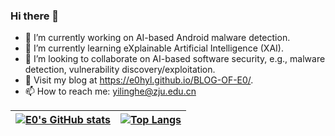 ### Hi there 👋

<!--
**E0HYL/E0HYL** is a ✨ _special_ ✨ repository because its `README.md` (this file) appears on your GitHub profile.

Here are some ideas to get you started:

- 🔭 I’m currently working on ...
- 🌱 I’m currently learning ...
- 👯 I’m looking to collaborate on ...
- 🤔 I’m looking for help with ...
- 💬 Ask me about ...
- 📫 How to reach me: ...
- 😄 Pronouns: ...
- ⚡ Fun fact: ...
-->

- 🔭 I’m currently working on AI-based Android malware detection.
- 🌱 I’m currently learning eXplainable Artificial Intelligence (XAI).
- 👯 I’m looking to collaborate on AI-based software security, e.g., malware detection, vulnerability discovery/exploitation.
- 💬 Visit my blog at https://e0hyl.github.io/BLOG-OF-E0/.
- 📫 How to reach me: yilinghe@zju.edu.cn

| [![E0's GitHub stats](https://github-readme-stats.vercel.app/api?username=E0HYL&hide=issues,contribs&show_icons=true&theme=material-palenight)](https://github.com/E0HYL/github-readme-stats) | [![Top Langs](https://github-readme-stats.vercel.app/api/top-langs/?username=E0HYL&langs_count=4&layout=compact&theme=material-palenight)](https://github.com/E0HYL/github-readme-stats) |
|  ----  | ----  |
